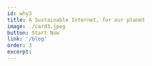 ```yaml
---
id: why3
title: A Sustainable Internet, for our planet
image: ./card3.jpeg
button: Start Now
link: '/blog'
order: 3
excerpt: 
---
```

